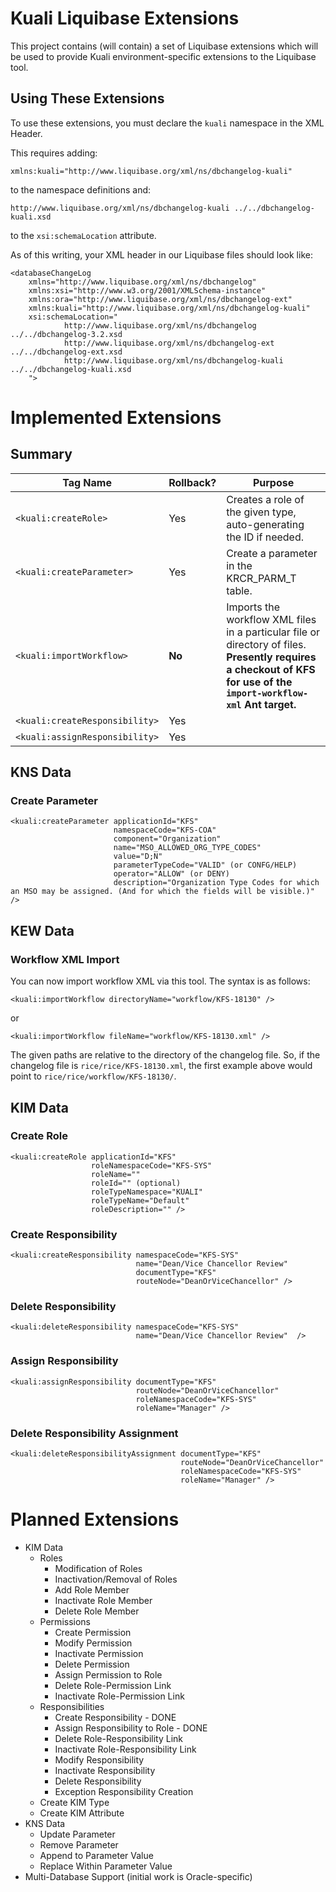Kuali Liquibase Extensions
========================

This project contains (will contain) a set of Liquibase extensions which will be used to provide Kuali environment-specific extensions to the Liquibase tool.

Using These Extensions
----------------------

To use these extensions, you must declare the `kuali` namespace in the XML Header.

This requires adding:

	xmlns:kuali="http://www.liquibase.org/xml/ns/dbchangelog-kuali"

to the namespace definitions and:

	http://www.liquibase.org/xml/ns/dbchangelog-kuali ../../dbchangelog-kuali.xsd
	
to the `xsi:schemaLocation` attribute.

As of this writing, your XML header in our Liquibase files should look like:

```
<databaseChangeLog
    xmlns="http://www.liquibase.org/xml/ns/dbchangelog"
    xmlns:xsi="http://www.w3.org/2001/XMLSchema-instance"
    xmlns:ora="http://www.liquibase.org/xml/ns/dbchangelog-ext"
    xmlns:kuali="http://www.liquibase.org/xml/ns/dbchangelog-kuali"
    xsi:schemaLocation="
    		http://www.liquibase.org/xml/ns/dbchangelog     ../../dbchangelog-3.2.xsd
			http://www.liquibase.org/xml/ns/dbchangelog-ext ../../dbchangelog-ext.xsd
			http://www.liquibase.org/xml/ns/dbchangelog-kuali ../../dbchangelog-kuali.xsd
    ">
```

Implemented Extensions
======================

## Summary

| Tag Name                       | Rollback? | Purpose |
| ------------------------------ | --------- | ------- |
| `<kuali:createRole>`           | Yes       | Creates a role of the given type, auto-generating the ID if needed. |
| `<kuali:createParameter>`      | Yes       | Create a parameter in the KRCR_PARM_T table.
| `<kuali:importWorkflow>`       | **No**    | Imports the workflow XML files in a particular file or directory of files.  **Presently requires a checkout of KFS for use of the `import-workflow-xml` Ant target.** |
| `<kuali:createResponsibility>` | Yes       |
| `<kuali:assignResponsibility>` | Yes       | 

## KNS Data

### Create Parameter

  	<kuali:createParameter applicationId="KFS" 
						   namespaceCode="KFS-COA"
						   component="Organization"
						   name="MSO_ALLOWED_ORG_TYPE_CODES"
						   value="D;N"
						   parameterTypeCode="VALID" (or CONFG/HELP)
						   operator="ALLOW" (or DENY)
						   description="Organization Type Codes for which an MSO may be assigned. (And for which the fields will be visible.)" />

## KEW Data

### Workflow XML Import

You can now import workflow XML via this tool.  The syntax is as follows:

	<kuali:importWorkflow directoryName="workflow/KFS-18130" />
	
or

	<kuali:importWorkflow fileName="workflow/KFS-18130.xml" />

The given paths are relative to the directory of the changelog file.  So, if the changelog file is `rice/rice/KFS-18130.xml`, the first example above would point to `rice/rice/workflow/KFS-18130/`.

## KIM Data

### Create Role

	<kuali:createRole applicationId="KFS" 
					  roleNamespaceCode="KFS-SYS"
					  roleName="" 
					  roleId="" (optional)
					  roleTypeNamespace="KUALI"
					  roleTypeName="Default"
  					  roleDescription="" />

### Create Responsibility

	<kuali:createResponsibility namespaceCode="KFS-SYS" 
								name="Dean/Vice Chancellor Review" 
								documentType="KFS" 
								routeNode="DeanOrViceChancellor" />
      
### Delete Responsibility

	<kuali:deleteResponsibility namespaceCode="KFS-SYS" 
								name="Dean/Vice Chancellor Review"  />

### Assign Responsibility

	<kuali:assignResponsibility documentType="KFS" 
								routeNode="DeanOrViceChancellor" 
								roleNamespaceCode="KFS-SYS" 
								roleName="Manager" />
### Delete Responsibility Assignment

	<kuali:deleteResponsibilityAssignment documentType="KFS" 
										  routeNode="DeanOrViceChancellor" 
										  roleNamespaceCode="KFS-SYS" 
										  roleName="Manager" />

Planned Extensions
==================

* KIM Data
	* Roles
		* Modification of Roles
		* Inactivation/Removal of Roles
		* Add Role Member
		* Inactivate Role Member
		* Delete Role Member
	* Permissions
		* Create Permission
		* Modify Permission
		* Inactivate Permission
		* Delete Permission
		* Assign Permission to Role
		* Delete Role-Permission Link
		* Inactivate Role-Permission Link
	* Responsibilities
		* Create Responsibility - DONE
		* Assign Responsibility to Role - DONE
		* Delete Role-Responsibility Link
		* Inactivate Role-Responsibility Link
		* Modify Responsibility
		* Inactivate Responsibility
		* Delete Responsibility
		* Exception Responsibility Creation
	* Create KIM Type
	* Create KIM Attribute
* KNS Data
	* Update Parameter
	* Remove Parameter
	* Append to Parameter Value
	* Replace Within Parameter Value
* Multi-Database Support (initial work is Oracle-specific)